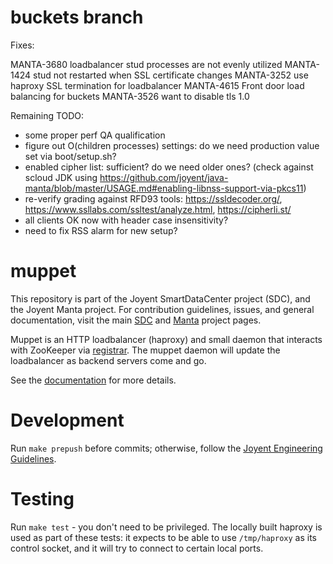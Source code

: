 <!--
    This Source Code Form is subject to the terms of the Mozilla Public
    License, v. 2.0. If a copy of the MPL was not distributed with this
    file, You can obtain one at http://mozilla.org/MPL/2.0/.
-->

<!--
    Copyright 2019 Joyent, Inc.
-->

# buckets branch

Fixes:

MANTA-3680 loadbalancer stud processes are not evenly utilized
MANTA-1424 stud not restarted when SSL certificate changes
MANTA-3252 use haproxy SSL termination for loadbalancer
MANTA-4615 Front door load balancing for buckets
MANTA-3526 want to disable tls 1.0

Remaining TODO:

 - some proper perf QA qualification
 - figure out O(children processes) settings: do we need production value
   set via boot/setup.sh?
 - enabled cipher list: sufficient? do we need older ones?
   (check against scloud JDK using
    https://github.com/joyent/java-manta/blob/master/USAGE.md#enabling-libnss-support-via-pkcs11)
 - re-verify grading against RFD93 tools: https://ssldecoder.org/,
   https://www.ssllabs.com/ssltest/analyze.html, https://cipherli.st/
 - all clients OK now with header case insensitivity?
 - need to fix RSS alarm for new setup?

# muppet

This repository is part of the Joyent SmartDataCenter project (SDC), and the
Joyent Manta project.  For contribution guidelines, issues, and general
documentation, visit the main [SDC](http://github.com/joyent/sdc) and
[Manta](http://github.com/joyent/manta) project pages.

Muppet is an HTTP loadbalancer (haproxy) and small daemon that interacts with
ZooKeeper via [registrar](https://github.com/joyent/registrar).  The muppet
daemon will update the loadbalancer as backend servers come and go.

See the [documentation](https://github.com/joyent/muppet/docs/index.md) for
more details.

# Development

Run `make prepush` before commits; otherwise, follow the
[Joyent Engineering Guidelines](https://github.com/joyent/eng).

# Testing

Run `make test` - you don't need to be privileged. The locally built haproxy is
used as part of these tests: it expects to be able to use `/tmp/haproxy` as its
control socket, and it will try to connect to certain local ports.
